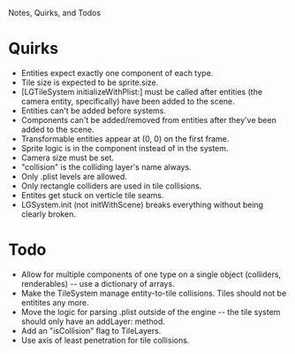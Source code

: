 Notes, Quirks, and Todos

# Quirks

* Entities expect exactly one component of each type.
* Tile size is expected to be sprite.size.
* [LGTileSystem initializeWithPlist:] must be called after entities (the camera entity, specifically) have been added to the scene.
* Entities can't be added before systems.
* Components can't be added/removed from entities after they've been added to the scene.
* Transformable entities appear at (0, 0) on the first frame.
* Sprite logic is in the component instead of in the system.
* Camera size must be set.
* "collision" is the colliding layer's name always.
* Only .plist levels are allowed.
* Only rectangle colliders are used in tile collisions.
* Entites get stuck on verticle tile seams.
* LGSystem.init (not initWithScene) breaks everything without being clearly broken.

# Todo

* Allow for multiple components of one type on a single object (colliders, renderables) -- use a dictionary of arrays.
* Make the TileSystem manage entity-to-tile collisions. Tiles should not be entitites any more.
* Move the logic for parsing .plist outside of the engine -- the tile system should only have an addLayer: method.
* Add an "isCollision" flag to TileLayers.
* Use axis of least penetration for tile collisions.